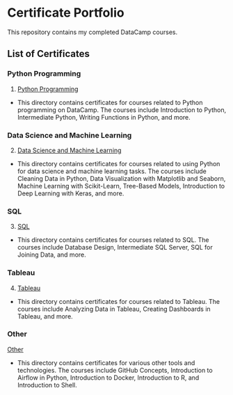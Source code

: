 # Certificate Portfolio

This repository contains my completed DataCamp courses.

## List of Certificates

### Python Programming

1. [Python Programming](./Python_Programming/)
- This directory contains certificates for courses related to Python programming on DataCamp. The courses include Introduction to Python, Intermediate Python, Writing Functions in Python, and more.

### Data Science and Machine Learning
2. [Data Science and Machine Learning](./Data_Science_and_Machine_Learning/)
- This directory contains certificates for courses related to using Python for data science and machine learning tasks. The courses include Cleaning Data in Python, Data Visualization with Matplotlib and Seaborn, Machine Learning with Scikit-Learn, Tree-Based Models, Introduction to Deep Learning with Keras, and more.

### SQL
3. [SQL](./SQL/)
- This directory contains certificates for courses related to SQL. The courses include Database Design, Intermediate SQL Server, SQL for Joining Data, and more.

### Tableau
4. [Tableau](./Tableau/)
- This directory contains certificates for courses related to Tableau. The courses include Analyzing Data in Tableau, Creating Dashboards in Tableau, and more.

### Other
[Other](./Other/)
- This directory contains certificates for various other tools and technologies. The courses include GitHub Concepts, Introduction to Airflow in Python, Introduction to Docker, Introduction to R, and Introduction to Shell.
